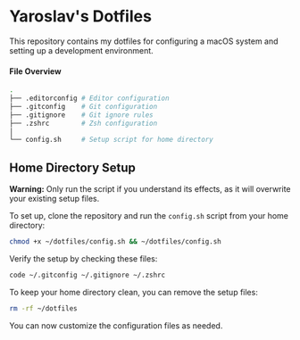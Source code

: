 # Yaroslav's Dotfiles

This repository contains my dotfiles for configuring a macOS system and setting up a development environment.

#### File Overview

```sh
.
├── .editorconfig # Editor configuration
├── .gitconfig    # Git configuration
├── .gitignore    # Git ignore rules
├── .zshrc        # Zsh configuration
│
└── config.sh     # Setup script for home directory
```

## Home Directory Setup

**Warning:** Only run the script if you understand its effects, as it will overwrite your existing setup files.

To set up, clone the repository and run the `config.sh` script from your home directory:

```sh
chmod +x ~/dotfiles/config.sh && ~/dotfiles/config.sh
```

Verify the setup by checking these files:

```sh
code ~/.gitconfig ~/.gitignore ~/.zshrc
```

To keep your home directory clean, you can remove the setup files:

```sh
rm -rf ~/dotfiles
```

You can now customize the configuration files as needed.
